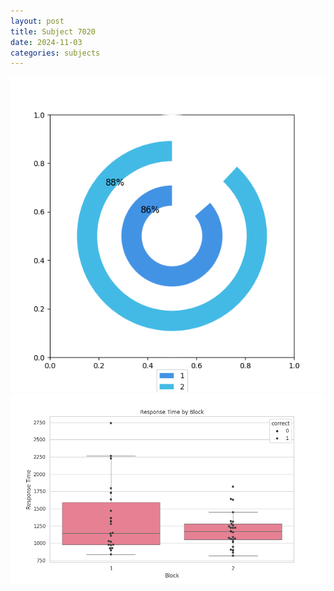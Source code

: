 ```yaml
---
layout: post
title: Subject 7020
date: 2024-11-03
categories: subjects
---
```


![](data/7020/run-23/7020__acc_test.png)
![](data/7020/run-23/7020_rt.png)
